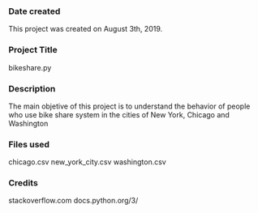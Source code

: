 ### Date created
This project was created on August 3th, 2019.

### Project Title
bikeshare.py

### Description
The main objetive of this project is to understand the behavior of people who use bike share system in the cities of New York, Chicago and Washington

### Files used
chicago.csv
new_york_city.csv
washington.csv

### Credits
stackoverflow.com
docs.python.org/3/
